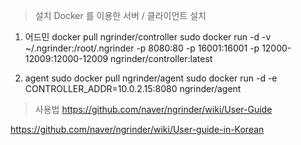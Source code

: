 > 설치
 Docker 를 이용한 서버 / 클라이언트 설치

1. 어드민
  docker pull ngrinder/controller
  sudo docker run -d -v  ~/.ngrinder:/root/.ngrinder -p 8080:80 -p 16001:16001 -p 12000-12009:12000-12009 ngrinder/controller:latest

2. agent
  sudo docker pull ngrinder/agent
  sudo docker run -d -e CONTROLLER_ADDR=10.0.2.15:8080 ngrinder/agent
  
> 사용법
  https://github.com/naver/ngrinder/wiki/User-Guide
  
  https://github.com/naver/ngrinder/wiki/User-guide-in-Korean
  
  